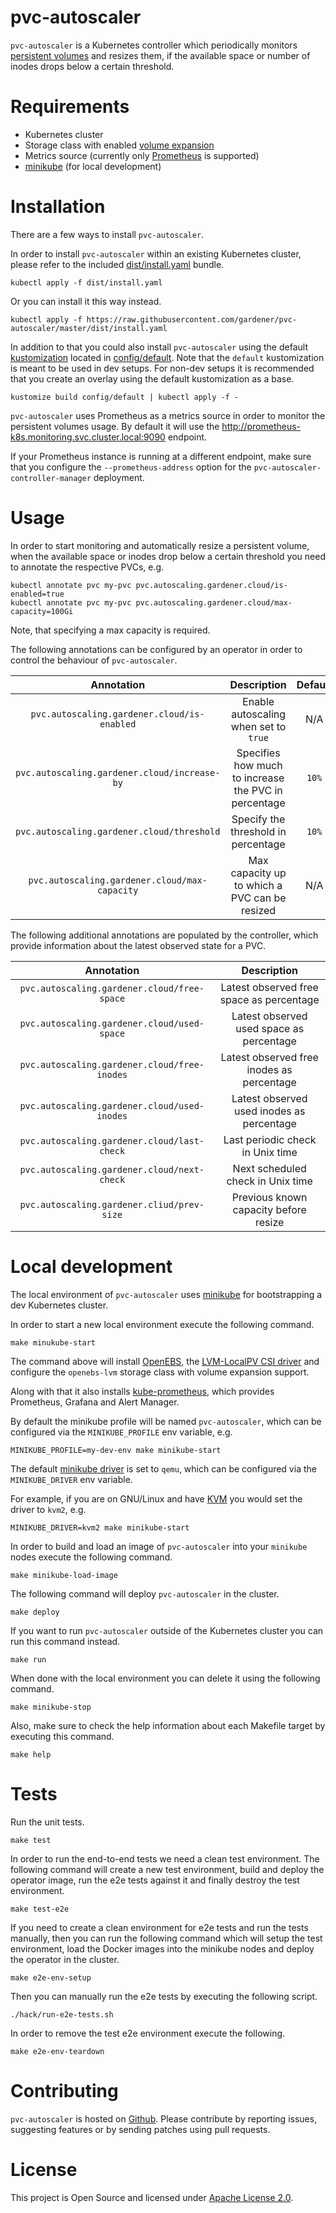 # pvc-autoscaler

`pvc-autoscaler` is a Kubernetes controller which periodically monitors
[persistent volumes](https://kubernetes.io/docs/concepts/storage/persistent-volumes/) and
resizes them, if the available space or number of inodes drops below a certain
threshold.

# Requirements

- Kubernetes cluster
- Storage class with enabled
  [volume expansion](https://kubernetes.io/docs/concepts/storage/storage-classes/#allow-volume-expansion)
- Metrics source (currently only [Prometheus](https://prometheus.io/) is supported)
- [minikube](https://minikube.sigs.k8s.io/docs/) (for local development)

# Installation

There are a few ways to install `pvc-autoscaler`.

In order to install `pvc-autoscaler` within an existing Kubernetes cluster,
please refer to the included [dist/install.yaml](./dist/install.yaml) bundle.

``` shell
kubectl apply -f dist/install.yaml
```

Or you can install it this way instead.

``` shell
kubectl apply -f https://raw.githubusercontent.com/gardener/pvc-autoscaler/master/dist/install.yaml
```

In addition to that you could also install `pvc-autoscaler` using the default
[kustomization](https://kubectl.docs.kubernetes.io/references/kustomize/glossary/#kustomization)
located in [config/default](./config/default). Note that the `default`
kustomization is meant to be used in dev setups. For non-dev setups it is
recommended that you create an overlay using the default kustomization as a base.

``` shell
kustomize build config/default | kubectl apply -f -
```

`pvc-autoscaler` uses Prometheus as a metrics source in order to monitor the
persistent volumes usage. By default it will use the
http://prometheus-k8s.monitoring.svc.cluster.local:9090 endpoint.

If your Prometheus instance is running at a different endpoint, make sure that
you configure the `--prometheus-address` option for the
`pvc-autoscaler-controller-manager` deployment.

# Usage

In order to start monitoring and automatically resize a persistent volume, when
the available space or inodes drop below a certain threshold you need to
annotate the respective PVCs, e.g.

``` shell
kubectl annotate pvc my-pvc pvc.autoscaling.gardener.cloud/is-enabled=true
kubectl annotate pvc my-pvc pvc.autoscaling.gardener.cloud/max-capacity=100Gi
```

Note, that specifying a max capacity is required.

The following annotations can be configured by an operator in order to control
the behaviour of `pvc-autoscaler`.

| Annotation                                    | Description                                          | Default |
|:---------------------------------------------:|:----------------------------------------------------:|:-------:|
| `pvc.autoscaling.gardener.cloud/is-enabled`   | Enable autoscaling when set to `true`                | N/A     |
| `pvc.autoscaling.gardener.cloud/increase-by`  | Specifies how much to increase the PVC in percentage | `10%`   |
| `pvc.autoscaling.gardener.cloud/threshold`    | Specify the threshold in percentage                  | `10%`   |
| `pvc.autoscaling.gardener.cloud/max-capacity` | Max capacity up to which a PVC can be resized        | N/A     |

The following additional annotations are populated by the controller, which
provide information about the latest observed state for a PVC.

| Annotation                                   | Description                               |
|:--------------------------------------------:|:-----------------------------------------:|
| `pvc.autoscaling.gardener.cloud/free-space`  | Latest observed free space as percentage  |
| `pvc.autoscaling.gardener.cloud/used-space`  | Latest observed used space as percentage  |
| `pvc.autoscaling.gardener.cloud/free-inodes` | Latest observed free inodes as percentage |
| `pvc.autoscaling.gardener.cloud/used-inodes` | Latest observed used inodes as percentage |
| `pvc.autoscaling.gardener.cloud/last-check`  | Last periodic check in Unix time          |
| `pvc.autoscaling.gardener.cloud/next-check`  | Next scheduled check in Unix time         |
| `pvc.autoscaling.gardener.cliud/prev-size`   | Previous known capacity before resize     |

# Local development

The local environment of `pvc-autoscaler` uses
[minikube](https://minikube.sigs.k8s.io/docs/) for bootstrapping a dev
Kubernetes cluster.

In order to start a new local environment execute the following command.

``` shell
make minukube-start
```

The command above will install [OpenEBS](https://openebs.io/), the
[LVM-LocalPV CSI driver](https://github.com/openebs/lvm-localpv) and configure the
`openebs-lvm` storage class with volume expansion support.

Along with that it also installs
[kube-prometheus](https://github.com/prometheus-operator/kube-prometheus), which
provides Prometheus, Grafana and Alert Manager.

By default the minikube profile will be named `pvc-autoscaler`, which can be
configured via the `MINIKUBE_PROFILE` env variable, e.g.

``` shell
MINIKUBE_PROFILE=my-dev-env make minikube-start
```

The default [minikube driver](https://minikube.sigs.k8s.io/docs/drivers/) is set
to `qemu`, which can be configured via the `MINIKUBE_DRIVER` env variable.

For example, if you are on GNU/Linux and have
[KVM](https://en.wikipedia.org/wiki/Kernel-based_Virtual_Machine) you would set
the driver to `kvm2`, e.g.

``` shell
MINIKUBE_DRIVER=kvm2 make minikube-start
```

In order to build and load an image of `pvc-autoscaler` into your `minikube`
nodes execute the following command.

``` shell
make minikube-load-image
```

The following command will deploy `pvc-autoscaler` in the cluster.

``` shell
make deploy
```

If you want to run `pvc-autoscaler` outside of the Kubernetes cluster you can
run this command instead.

``` shell
make run
```

When done with the local environment you can delete it using the following
command.

``` shell
make minikube-stop
```

Also, make sure to check the help information about each Makefile target by
executing this command.

``` shell
make help
```

# Tests

Run the unit tests.

``` shell
make test
```

In order to run the end-to-end tests we need a clean test environment.  The
following command will create a new test environment, build and deploy the
operator image, run the e2e tests against it and finally destroy the test
environment.

``` shell
make test-e2e
```

If you need to create a clean environment for e2e tests and run the tests
manually, then you can run the following command which will setup the test
environment, load the Docker images into the minikube nodes and deploy the
operator in the cluster.

``` shell
make e2e-env-setup
```

Then you can manually run the e2e tests by executing the following script.

``` shell
./hack/run-e2e-tests.sh
```

In order to remove the test e2e environment execute the following.

``` shell
make e2e-env-teardown
```

# Contributing

`pvc-autoscaler` is hosted on
[Github](https://github.com/gardener/pvc-autoscaler). Please contribute by
reporting issues, suggesting features or by sending patches using pull requests.

# License

This project is Open Source and licensed under
[Apache License 2.0](https://www.apache.org/licenses/LICENSE-2.0).
